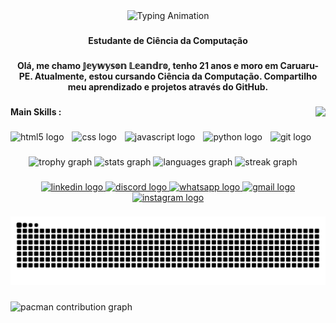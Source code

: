 <div align="center">
  <img src="https://readme-typing-svg.herokuapp.com?font=Press+Start+2P&size=30&pause=1000&color=1E90FF&width=600&lines=𝕁𝕖𝕪𝕨𝕪𝕤𝕠𝕟+𝕃𝕖𝕒𝕟𝕕𝕣𝕠" alt="Typing Animation" />
</div>

###

<h4 align="center">Estudante de Ciência da Computação</h4>

###

<h4 align="center">Olá, me chamo 𝕁𝕖𝕪𝕨𝕪𝕤𝕠𝕟 𝕃𝕖𝕒𝕟𝕕𝕣𝕠, tenho 21 anos e moro em Caruaru-PE. Atualmente, estou cursando Ciência da Computação. Compartilho meu aprendizado e projetos através do GitHub.</h4>

###

<img align="right" height="110" src="https://user-images.githubusercontent.com/74038190/229223156-0cbdaba9-3128-4d8e-8719-b6b4cf741b67.gif"  />

###

<h4 align="left">Main Skills :</h4>

###

<div align="left">
  <img src="https://skillicons.dev/icons?i=html" height="30" alt="html5 logo"  />
  <img width="5" />
  <img src="https://skillicons.dev/icons?i=css" height="30" alt="css logo"  />
  <img width="5" />
  <img src="https://skillicons.dev/icons?i=js" height="30" alt="javascript logo"  />
  <img width="5" />
  <img src="https://skillicons.dev/icons?i=py" height="30" alt="python logo"  />
  <img width="5" />
  <img src="https://skillicons.dev/icons?i=git" height="30" alt="git logo"  />
</div>

###

<div align="center">
  <img src="https://github-profile-trophy.vercel.app?username=jeywysonleandro&theme=tokyonight&column=-1&row=1&margin-w=8&margin-h=8&no-bg=false&no-frame=false&order=4" height="150" alt="trophy graph"  />
  <img src="https://github-readme-stats.vercel.app/api?username=jeywysonleandro&hide_title=false&hide_rank=false&show_icons=true&include_all_commits=true&count_private=true&disable_animations=false&theme=tokyonight&locale=en&hide_border=false&order=1" height="150" alt="stats graph"  />
  <img src="https://github-readme-stats.vercel.app/api/top-langs?username=jeywysonleandro&locale=en&hide_title=false&layout=compact&card_width=320&langs_count=5&theme=tokyonight&hide_border=false&order=2" height="150" alt="languages graph"  />
  <img src="https://streak-stats.demolab.com?user=jeywysonleandro&locale=en&mode=daily&theme=tokyonight&hide_border=false&border_radius=5&order=3" height="150" alt="streak graph"  />
</div>

###

<div align="center">
  <a href="https://www.linkedin.com/in/jeywyson-leandro-45a7a437b/" target="_blank">
    <img src="https://raw.githubusercontent.com/maurodesouza/profile-readme-generator/master/src/assets/icons/social/linkedin/default.svg" width="40" height="30" alt="linkedin logo"  />
  </a>
  <a href="gevisu" target="_blank">
    <img src="https://raw.githubusercontent.com/maurodesouza/profile-readme-generator/master/src/assets/icons/social/discord/default.svg" width="40" height="30" alt="discord logo"  />
  </a>
  <a href="https://wa.me/5581993178587" target="_blank">
    <img src="https://raw.githubusercontent.com/maurodesouza/profile-readme-generator/master/src/assets/icons/social/whatsapp/default.svg" width="40" height="30" alt="whatsapp logo"  />
  </a>
  <a href="jeyads20@gmail.com" target="_blank">
    <img src="https://raw.githubusercontent.com/maurodesouza/profile-readme-generator/master/src/assets/icons/social/gmail/default.svg" width="40" height="30" alt="gmail logo"  />
  </a>
  <a href="https://www.instagram.com/jeywyson?igsh=YmY0aXl1bmg5Z2h6" target="_blank">
    <img src="https://raw.githubusercontent.com/maurodesouza/profile-readme-generator/master/src/assets/icons/social/instagram/default.svg" width="40" height="30" alt="instagram logo"  />
  </a>
</div>

###

<img src="https://raw.githubusercontent.com/jeywysonleandro/jeywysonleandro/output/snake.svg" alt="Snake animation" />

###

<picture>
  <source media="(prefers-color-scheme: dark)" srcset="https://raw.githubusercontent.com/jeywysonleandro/jeywysonleandro/output/pacman-contribution-graph-dark.svg">
  <source media="(prefers-color-scheme: light)" srcset="https://raw.githubusercontent.com/jeywysonleandro/jeywysonleandro/output/pacman-contribution-graph.svg">
  <img alt="pacman contribution graph" src="https://raw.githubusercontent.com/jeywysonleandro/jeywysonleandro/output/pacman-contribution-graph.svg">
</picture>

###
